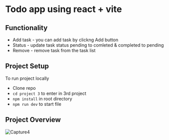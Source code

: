 # Todo app using react + vite

## Functionality
- Add task - you can add task by clickng Add button
- Status - update task status pending to comleted & completed to pending
- Remove - remove task from the task list


## Project Setup
To run project locally
- Clone repo
- `cd project 3` to enter in 3rd project
- `npm install` in root directory
- `npm run dev` to start file


## Project Overview
![Capture4](https://github.com/bhalaniyatin2402/Milestone_2/assets/126591717/79d655dc-d884-4ce0-ba9f-9a5444b69b96)
